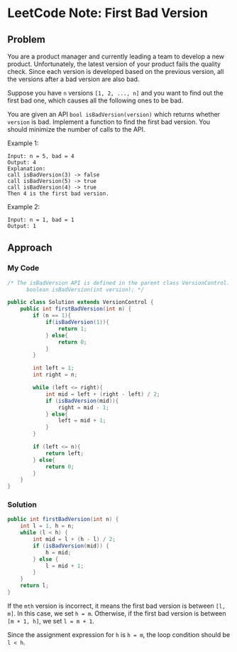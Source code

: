# LeetCode Note: First Bad Version

## Problem 

You are a product manager and currently leading a team to develop a new product. Unfortunately, the latest version of your product fails the quality check. Since each version is developed based on the previous version, all the versions after a bad version are also bad.

Suppose you have `n` versions `[1, 2, ..., n]` and you want to find out the first bad one, which causes all the following ones to be bad.

You are given an API `bool isBadVersion(version)` which returns whether `version` is bad. Implement a function to find the first bad version. You should minimize the number of calls to the API.

 

Example 1:
```
Input: n = 5, bad = 4
Output: 4
Explanation:
call isBadVersion(3) -> false
call isBadVersion(5) -> true
call isBadVersion(4) -> true
Then 4 is the first bad version.
```

Example 2:
```
Input: n = 1, bad = 1
Output: 1
```


## Approach

### My Code

```java
/* The isBadVersion API is defined in the parent class VersionControl.
      boolean isBadVersion(int version); */

public class Solution extends VersionControl {
    public int firstBadVersion(int n) {
        if (n == 1){
            if(isBadVersion(1)){
                return 1;
            } else{
                return 0;
            }
        }

        int left = 1;
        int right = n;

        while (left <= right){
            int mid = left + (right - left) / 2;
            if (isBadVersion(mid)){
                right = mid - 1;
            } else{
                left = mid + 1;
            }
        }

        if (left <= n){
            return left;
        } else{
            return 0;
        }
    }
}
```

### Solution

```java
public int firstBadVersion(int n) {
    int l = 1, h = n;
    while (l < h) {
        int mid = l + (h - l) / 2;
        if (isBadVersion(mid)) {
            h = mid;
        } else {
            l = mid + 1;
        }
    }
    return l;
}
```

If the `mth` version is incorrect, it means the first bad version is between `[l, m]`. In this case, we set `h = m`. Otherwise, if the first bad version is between `[m + 1, h]`, we set `l = m + 1`.

Since the assignment expression for `h` is `h = m`, the loop condition should be `l < h`.